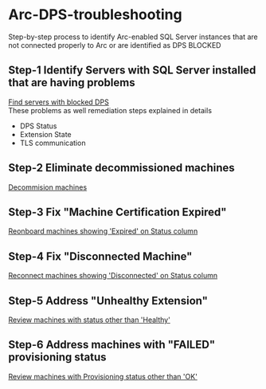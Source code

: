 # Arc-DPS-troubleshooting
Step-by-step process to identify Arc-enabled SQL Server instances that are not connected properly to Arc or are identified as DPS BLOCKED

## Step-1 Identify Servers with SQL Server installed that are having problems
[Find servers with blocked DPS](Step-01-Identify-VMs-with-problems.md)<br>
These problems as well remediation steps explained in details<br>
* DPS Status
* Extension State
* TLS communication

## Step-2 Eliminate decommissioned machines
[Decommision machines](Step-02-Eliminate-decommissioned-machines.md)<br>

## Step-3 Fix "Machine Certification Expired"
[Reonboard machines showing 'Expired' on Status column](Step-03-Fix-expired-cert-machines.md)<br>

## Step-4 Fix "Disconnected Machine"
[Reconnect machines showing 'Disconnected' on Status column](Step-04-Fix-disconnected-machines.md)<br>

## Step-5 Address "Unhealthy Extension"
[Review machines with status other than 'Healthy'](Step-05-Fix-provisioned-failed-status.md)<br>

## Step-6 Address machines with "FAILED" provisioning status
[Review machines with Provisioning status other than 'OK'](Step-06-Fix-unhealthy-extension.md)<br>
